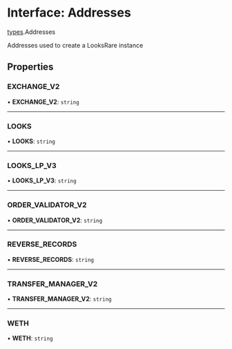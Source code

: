 # Interface: Addresses

[types](../modules/types.md).Addresses

Addresses used to create a LooksRare instance

## Properties

### EXCHANGE\_V2

• **EXCHANGE\_V2**: `string`

___

### LOOKS

• **LOOKS**: `string`

___

### LOOKS\_LP\_V3

• **LOOKS\_LP\_V3**: `string`

___

### ORDER\_VALIDATOR\_V2

• **ORDER\_VALIDATOR\_V2**: `string`

___

### REVERSE\_RECORDS

• **REVERSE\_RECORDS**: `string`

___

### TRANSFER\_MANAGER\_V2

• **TRANSFER\_MANAGER\_V2**: `string`

___

### WETH

• **WETH**: `string`

